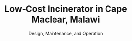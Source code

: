 ---
title: "Low-Cost Incinerator in Cape Maclear, Malawi"
subtitle: "Design, Maintenance, and Operation"
format: html
---
